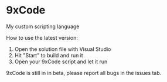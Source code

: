 # 9xCode
My custom scripting language

How to use the latest version:
1. Open the solution file with Visual Studio
2. Hit "Start" to build and run it
3. Open your 9xCode script and let it run

9xCode is still in in beta, please report all bugs in the issues tab.
